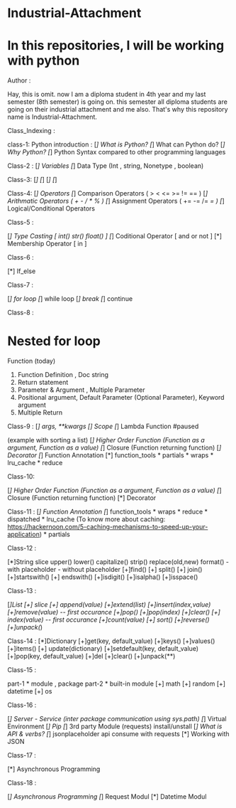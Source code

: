# Industrial-Attachment
<h1> In this  repositories, I will be working with python</h1>

 Author : 
 
Hay, this is omit. now I am a diploma student in 4th year and my last semester   (8th semester) 
is going on. this semester all diploma students are going on their industrial attachment and me also.
That's why this repository name is Industrial-Attachment.


Class_Indexing : 
    
class-1: 
Python introduction :
[*] What is Python?
[*] What can Python do?
[*] Why Python?
[*] Python Syntax compared to other programming languages

Class-2 : 
[*] Variables
[*] Data Type (Int , string, Nonetype , boolean)

Class-3: 
[*] 
[*]
[*]
[*]

Class-4: 
[*] Operators
[*] Comparison Operators ( > < <= >= != == )
[*] Arithmatic Operators ( + - / * % )
[*] Assignment Operators ( += -= /= *= )
[*] Logical/Conditional Operators


Class-5 : 

[*] Type Casting [ int() str() float() ]
[*] Coditional Operator [ and or not ]
[*] Membership Operator [ in ]

Class-6 : 

[*] If_else

Class-7 : 

[*] for loop
[*] while loop
[*] break
[*] continue

Class-8 :

# Nested for loop

Function (today)
1. Function Definition , Doc string
2. Return statement
3. Parameter & Argument , Multiple Parameter
4. Positional argument, Default Parameter (Optional Parameter), Keyword argument
5. Multiple Return

Class-9 :
[*] *args, **kwargs
[*] Scope
[*] Lambda Function  #paused 

(example with sorting a list)
[*] Higher Order Function (Function as a argument, Function as a value)
[*] Closure (Function returning function)
[*] Decorator
[*] Function Annotation
[*] function_tools
	* partials
	* wraps
	* lru_cache
	* reduce

Class-10:

[*] Higher Order Function (Function as a argument, Function as a value)
[*] Closure (Function returning function)
[*] Decorator

Class-11 :
[*] Function Annotation
[*] function_tools
	* wraps
	* reduce
    * dispatched
	* lru_cache (To know more  about  caching: https://hackernoon.com/5-caching-mechanisms-to-speed-up-your-application)
	* partials

Class-12 :

[*]String
    slice
    upper()
    lower()
    capitalize()
    strip()
    replace(old,new)
    format()
        - with placeholder
        - without placeholder
    [+]find()
   [+] split()
   [+] join()
    [+]startswith()
   [+] endswith()
    [+]isdigit()
    [+]isalpha()
    [+]isspace()


Class-13 :

[*]List
    [+] slice
    [+] append(value)
    [+]extend(list)
    [+]insert(index,value)
    [+]remove(value) -- first occurance
    [+]pop()
    [+]pop(index)
    [+]clear()
    [+] index(value) -- first occurance
    [+]count(value)
    [+] sort()
    [+]reverse()
    [+]unpack(*)

Class-14 :
[*]Dictionary
    [+]get(key, default_value)
    [+]keys()
    [+]values()
    [+]items()
    [+] update(dictionary)
    [+]setdefault(key, default_value)
    [+]pop(key, default_value)
    [+]del
    [+]clear()
    [+]unpack(**)

Class-15 :

part-1
	* module , package
part-2
	* built-in module
		[+] math
		[+] random
		[+] datetime
		[+] os

Class-16 :

[*] Server - Service (inter package communication using sys.path)
[*] Virtual Environment
[*] Pip
[*] 3rd party Module (requests) install/unstall
[*] What is API & verbs?
[*] jsonplaceholder api consume with requests
[*] Working with JSON


Class-17 :

[*] Asynchronous Programming

Class-18 :

[*] Asynchronous Programming
[*] Request Modul
[*] Datetime Modul